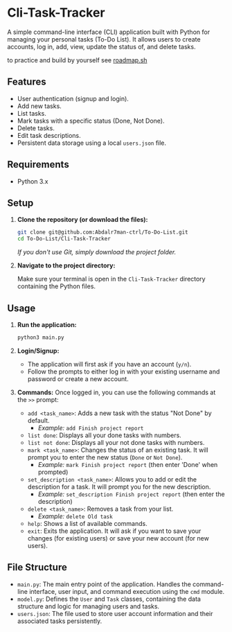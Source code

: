 # Cli-Task-Tracker

A simple command-line interface (CLI) application built with Python for managing your personal tasks (To-Do List). It allows users to create accounts, log in, add, view, update the status of, and delete tasks.

to practice and build by yourself see [roadmap.sh](https://roadmap.sh/projects/task-tracker)

## Features

* User authentication (signup and login).
* Add new tasks.
* List tasks.
* Mark tasks with a specific status (Done, Not Done).
* Delete tasks.
* Edit task descriptions.
* Persistent data storage using a local `users.json` file.

## Requirements

* Python 3.x

## Setup

1. **Clone the repository (or download the files):**

    ```bash
    git clone git@github.com:Abdalr7man-ctrl/To-Do-List.git
    cd To-Do-List/Cli-Task-Tracker
    ```

    *If you don't use Git, simply download the project folder.*

2. **Navigate to the project directory:**

    Make sure your terminal is open in the `Cli-Task-Tracker` directory containing the Python files.

## Usage

1. **Run the application:**

    ```bash
    python3 main.py
    ```

2. **Login/Signup:**
    * The application will first ask if you have an account (`y/n`).
    * Follow the prompts to either log in with your existing username and password or create a new account.

3. **Commands:**
    Once logged in, you can use the following commands at the `>>` prompt:

    * `add <task_name>`: Adds a new task with the status "Not Done" by default.
        * *Example:* `add Finish project report`
    * `list done`: Displays all your done tasks with numbers.
    * `list not done`: Displays all your not done tasks with numbers.
    * `mark <task_name>`: Changes the status of an existing task. It will prompt you to enter the new status (`Done` or `Not Done`).
        * *Example:* `mark Finish project report` (then enter 'Done' when prompted)
    * `set_description <task_name>`: Allows you to add or edit the description for a task. It will prompt you for the new description.
        * *Example:* `set_description Finish project report` (then enter the description)
    * `delete <task_name>`: Removes a task from your list.
        * *Example:* `delete Old task`
    * `help`: Shows a list of available commands.
    * `exit`: Exits the application. It will ask if you want to save your changes (for existing users) or save your new account (for new users).

## File Structure

* `main.py`: The main entry point of the application. Handles the command-line interface, user input, and command execution using the `cmd` module.
* `model.py`: Defines the `User` and `Task` classes, containing the data structure and logic for managing users and tasks.
* `users.json`: The file used to store user account information and their associated tasks persistently.
